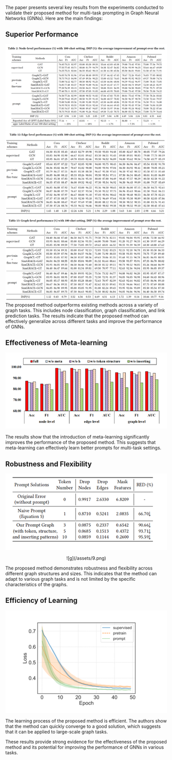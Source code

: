 The paper presents several key results from the experiments conducted to validate their proposed method for multi-task prompting in Graph Neural Networks (GNNs). Here are the main findings:

## Superior Performance

![g](/assets/6.png)
![g](/assets/5.png)
![g](/assets/7.png)
The proposed method outperforms existing methods across a variety of graph tasks. This includes node classification, graph classification, and link prediction tasks. The results indicate that the proposed method can effectively generalize across different tasks and improve the performance of GNNs.

## Effectiveness of Meta-learning
![g](/assets/11.png)

The results show that the introduction of meta-learning significantly improves the performance of the proposed method. This suggests that meta-learning can effectively learn better prompts for multi-task settings.

## Robustness and Flexibility
![g](/assets/8.png)
<p align="center">
![g](/assets/9.png)
</p>

The proposed method demonstrates robustness and flexibility across different graph structures and sizes. This indicates that the method can adapt to various graph tasks and is not limited by the specific characteristics of the graphs.

## Efficiency of Learning
![g](/assets/10.png)

The learning process of the proposed method is efficient. The authors show that the method can quickly converge to a good solution, which suggests that it can be applied to large-scale graph tasks.

These results provide strong evidence for the effectiveness of the proposed method and its potential for improving the performance of GNNs in various tasks.

